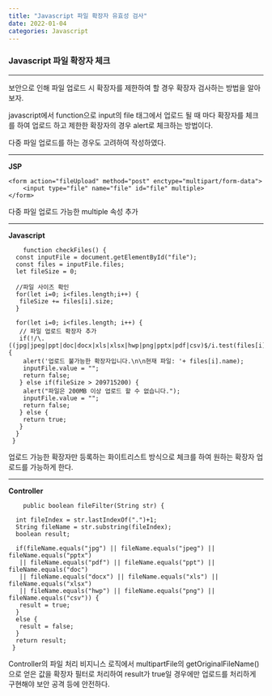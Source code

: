 ```yaml
---
title: "Javascript 파일 확장자 유효성 검사"
date: 2022-01-04
categories: Javascript
---
```


### Javascript 파일 확장자 체크

---

보안으로 인해 파일 업로드 시 확장자를 제한하여 할 경우 확장자 검사하는 방법을 알아보자.

javascript에서 function으로 input의 file 태그에서 업로드 될 때 마다 확장자를 체크를 하여
업로드 하고 제한한 확장자의 경우 alert로 체크하는 방법이다.

다중 파일 업로드를 하는 경우도 고려하여 작성하였다.

---

**JSP**

```
<form action="fileUpload" method="post" enctype="multipart/form-data">
    <input type="file" name="file" id="file" multiple>
</form>
```

다중 파일 업로드 가능한 multiple 속성 추가

---

**Javascript**

```
    function checkFiles() {
  const inputFile = document.getElementById("file");
  const files = inputFile.files;
  let fileSize = 0;

  //파일 사이즈 확인
  for(let i=0; i<files.length;i++) {
   fileSize += files[i].size;
  }

  for(let i=0; i<files.length; i++) {
   // 파일 업로드 확장자 추가
   if(!/\.((jpg|jpeg|ppt|doc|docx|xls|xlsx|hwp|png|pptx|pdf|csv)$/i.test(files[i].name)) {
    alert('업로드 불가능한 확장자입니다.\n\n현재 파일: '+ files[i].name);
    inputFile.value = "";
    return false;
   } else if(fileSize > 209715200) {
    alert("파일은 200MB 이상 업로드 할 수 없습니다.");
    inputFile.value = "";
    return false;
   } else {
    return true;
   }
  }
 }
```

업로드 가능한 확장자만 등록하는 화이트리스트 방식으로 체크를 하여
원하는 확장자 업로드를 가능하게 한다.

---

**Controller**

```
    public boolean fileFilter(String str) {

  int fileIndex = str.lastIndexOf(".")+1;
  String fileName = str.substring(fileIndex);
  boolean result;

  if(fileName.equals("jpg") || fileName.equals("jpeg") || fileName.equals("pptx")
   || fileName.equals("pdf") || fileName.equals("ppt") || fileName.equals("doc")
   || fileName.equals("docx") || fileName.equals("xls") || fileName.equals("xlsx")
   || fileName.equals("hwp") || fileName.equals("png") || fileName.equals("csv")) {
   result = true;
  }
  else {
   result = false;
  }
  return result;
 }
```

Controller의 파일 처리 비지니스 로직에서 multipartFile의 getOriginalFileName()으로 얻은 값을
확장자 필터로 처리하여 result가 true일 경우에만 업로드를 처리하게 구현해야 보안 공격 등에 안전하다.
